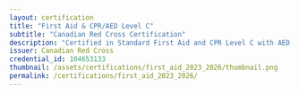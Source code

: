```yaml
---
layout: certification
title: "First Aid & CPR/AED Level C"
subtitle: "Canadian Red Cross Certification"
description: "Certified in Standard First Aid and CPR Level C with AED training. Issued in Ontario, Canada."
issuer: Canadian Red Cross
credential_id: 104653133
thumbnail: /assets/certifications/first_aid_2023_2026/thumbnail.png
permalink: /certifications/first_aid_2023_2026/
---
```



